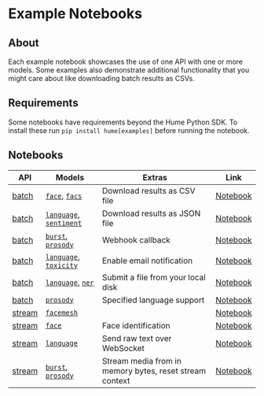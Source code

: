 # Example Notebooks

## About

Each example notebook showcases the use of one API with one or more models. Some examples also demonstrate additional functionality that you might care about like downloading batch results as CSVs.

## Requirements

Some notebooks have requirements beyond the Hume Python SDK. To install these run `pip install hume[examples]` before running the notebook.

## Notebooks

| API                                              | Models                                                                                                                      | Extras                                                  | Link                                                                                              |
| ------------------------------------------------ | --------------------------------------------------------------------------------------------------------------------------- | ------------------------------------------------------- | ------------------------------------------------------------------------------------------------- |
| [batch](https://docs.hume.ai/doc/batch-api)      | [`face`](https://help.hume.ai/models/facial-expression), [`facs`](https://help.hume.ai/models/facial-expression)            | Download results as CSV file                            | [Notebook](./batch-facial-action-coding-system/batch-facial-action-coding-system.ipynb)           |
| [batch](https://docs.hume.ai/doc/batch-api)      | [`language`](https://help.hume.ai/models/emotional-language), [`sentiment`](https://help.hume.ai/models/emotional-language) | Download results as JSON file                           | [Notebook](./batch-text-sentiment-analysis/batch-text-sentiment-analysis.ipynb)                   |
| [batch](https://docs.hume.ai/doc/batch-api)      | [`burst`](https://help.hume.ai/models/vocal-bursts), [`prosody`](https://help.hume.ai/models/speech-prosody)                | Webhook callback                                        | [Notebook](./batch-voice-expression/batch-voice-expression.ipynb)                                 |
| [batch](https://docs.hume.ai/doc/batch-api)      | [`language`,](https://help.hume.ai/models/emotional-language) [`toxicity`](https://help.hume.ai/models/emotional-language)  | Enable email notification                               | [Notebook](./batch-text-toxicity-detection/batch-text-toxicity-detection.ipynb)                   |
| [batch](https://docs.hume.ai/doc/batch-api)      | [`language`,](https://help.hume.ai/models/emotional-language) [`ner`](https://help.hume.ai/models/emotional-language)       | Submit a file from your local disk                      | [Notebook](./batch-text-entity-recognition/batch-text-entity-recognition.ipynb)                   |
| [batch](https://docs.hume.ai/doc/batch-api)      | [`prosody`](https://help.hume.ai/models/speech-prosody)                                                                     | Specified language support                              | [Notebook](./batch-specified-language-transcription/batch-specified-language-transcription.ipynb) |
| [stream](https://docs.hume.ai/doc/streaming-api) | [`facemesh`](https://help.hume.ai/models/facial-expression)                                                                 |                                                         | [Notebook](./stream-anonymized-facemesh/stream-anonymized-facemesh.ipynb)                         |
| [stream](https://docs.hume.ai/doc/streaming-api) | [`face`](https://help.hume.ai/models/facial-expression)                                                                     | Face identification                                     | [Notebook](./stream-face-expression/stream-face-expression.ipynb)                                 |
| [stream](https://docs.hume.ai/doc/streaming-api) | [`language`](https://help.hume.ai/models/emotional-language)                                                                | Send raw text over WebSocket                            | [Notebook](./stream-text-emotion/stream-text-emotion.ipynb)                                       |
| [stream](https://docs.hume.ai/doc/streaming-api) | [`burst`](https://help.hume.ai/models/vocal-bursts), [`prosody`](https://help.hume.ai/models/speech-prosody)                | Stream media from in memory bytes, reset stream context | [Notebook](./stream-voice-expression/stream-voice-expression.ipynb)                               |
